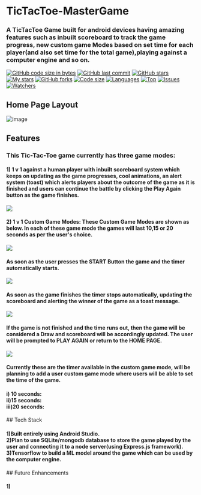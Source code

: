 # TicTacToe-MasterGame
<h3>
A TicTacToe Game built for android devices having amazing features such as inbuilt scoreboard to track the game progress, new custom game Modes based on set time for each player(and also set time for the total game),playing against a computer engine and so on.
  </h3>

[![GitHub code size in bytes](https://img.shields.io/github/languages/code-size/arcAman07/TicTacToe_MasterGame?logo=github&style=for-the-badge)](https://github.com/arcAman07/) 
[![GitHub last commit](https://img.shields.io/github/last-commit/arcAman07/TicTacToe_MasterGame?style=for-the-badge&logo=git)](https://github.com/arcAman07/) 
[![GitHub stars](https://img.shields.io/github/stars/arcAman07/TicTacToe_MasterGame?style=for-the-badge)](https://github.com/arcAman07/TicTacToe_MasterGame/stargazers) 
[![My stars](https://img.shields.io/github/stars/arcAman07?affiliations=OWNER%2CCOLLABORATOR&style=for-the-badge&label=My%20stars)](https://github.com/arcAman07/TicTacToe_MasterGame/stargazers) 
[![GitHub forks](https://img.shields.io/github/forks/arcAman07/TicTacToe_MasterGame?style=for-the-badge&logo=git)](https://github.com/arcAman07/TicTacToe_MasterGame/network)
[![Code size](https://img.shields.io/github/languages/code-size/arcAman07/TicTacToe_MasterGame?style=for-the-badge)](https://github.com/Apurva-tech/arcAman07)
[![Languages](https://img.shields.io/github/languages/count/arcAman07/TicTacToe_MasterGame?style=for-the-badge)](https://github.com/arcAman07/TicTacToe_MasterGame)
[![Top](https://img.shields.io/github/languages/top/arcAman07/TicTacToe_MasterGame?style=for-the-badge&label=Top%20Languages)](https://github.com/arcAman07/TicTacToe_MasterGame)
[![Issues](https://img.shields.io/github/issues/arcAman07/TicTacToe_MasterGame?style=for-the-badge&label=Issues)](https://github.com/arcAman07/TicTacToe_MasterGame)
[![Watchers](	https://img.shields.io/github/watchers/arcAman07/TicTacToe_MasterGame?label=Watch&style=for-the-badge)](https://github.com/arcAman07/TicTacToe_MasterGame/)

## Home Page Layout
![image](https://user-images.githubusercontent.com/76823502/134799298-f9dfd494-a3c2-42b9-914d-619dbda07867.png)


## Features
<h3>This Tic-Tac-Toe game currently has three game modes:</h3>
  <h4>
    1) 1 v 1 against a human player with inbuilt scoreboard system which keeps on updating as the game progresses, cool animations, an alert system (toast) which alerts players about the outcome of the game as it is finished and users can continue the battle by clicking the Play Again button as the game finishes.</h4>
    <img src = "https://user-images.githubusercontent.com/76823502/134799686-77d44d1c-edd7-4b32-86da-e7f1ec43f00e.png">
    <h4>
    2) 1 v 1 Custom Game Modes: These Custom Game Modes are shown as below. In each of these game mode the games will last 10,15 or 20 seconds as per the user's choice. </h4>
  <img src="https://user-images.githubusercontent.com/76823502/134803004-4d38d7fb-9c45-47ca-8bc8-d93ee86846d9.png">
  <h4>As soon as the user presses the START Button the game and the timer automatically starts.</h4>
  <img src="https://user-images.githubusercontent.com/76823502/134803152-2f54cb5a-5620-4a4f-a573-8dc269254768.png">
  <h4>As soon as the game finishes the timer stops automatically, updating the scoreboard and alerting the winner of the game as a toast message.</h4>
  <img src = "https://user-images.githubusercontent.com/76823502/134803452-01f531e5-7892-4aef-b887-9c9cdf2fe76b.png">
  <h4> If the game is not finished and the time runs out, then the game will be considered a Draw and scoreboard will be accordingly updated. The user will be prompted to PLAY AGAIN or return to the HOME PAGE.</h4>
  <img src = "https://user-images.githubusercontent.com/76823502/134803639-e16520ac-2afa-4ea3-af44-1e987990982d.png">
<h4>Currently these are the timer available in the custom game mode, will be planning to add a user custom game mode where users will be able to set the time of the game.</h4>
<h4>
  i) 10 seconds:<br>
  ii)15 seconds:<br>
  iii)20 seconds:<br>
  
  </h4>
 ## Tech Stack
 <h4> 
  1)Built entirely using Android Studio. <br>
  2)Plan to use SQLite/mongodb database to store the game played by the user and connecting it to a node server(using Express.js framework).<br>
  3)Tensorflow to build a ML model around the game which can be used by the computer engine.<br>
  
  </h4>
  ## Future Enhancements
  <h4>
  1)


